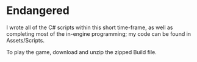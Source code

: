 # Endangered
I wrote all of the C# scripts within this short time-frame, as well as completing most of the in-engine programming; my code can be found in Assets/Scripts. 

To play the game, download and unzip the zipped Build file.
